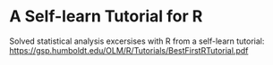 # A Self-learn Tutorial for R

Solved statistical analysis excersises with R from a self-learn tutorial:
https://gsp.humboldt.edu/OLM/R/Tutorials/BestFirstRTutorial.pdf
